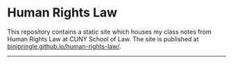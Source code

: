 # Human Rights Law

This repository contains a static site which houses my class notes from Human Rights Law at CUNY School of Law. The site is published at <a href="https://binipringle.github.io/human-rights-law/">binipringle.github.io/human-rights-law/</a>.

---
